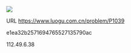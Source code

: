 ![](https://blocksrc.haplat.net/_bot_sbu/sbu-pic.gif)

URL https://www.luogu.com.cn/problem/P1039

e1ea32b2571694765527135790ac

112.49.6.38

